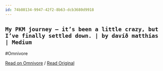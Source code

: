 ```yaml
---
id: 74b80134-9947-42f2-8b63-dcb3680d9918
---
```


## `My PKM journey — it’s been a little crazy, but I’ve finally settled down. | by davíð matthías | Medium`
#Omnivore

[Read on Omnivore](https://omnivore.app/me/my-pkm-journey-it-s-been-a-little-crazy-but-i-ve-finally-settled-1912b72fdca) / [Read Original](https://medium.com/@dvy44/my-pkm-journey-its-been-a-little-crazy-but-i-ve-finally-settled-down-7903e71631a2)


